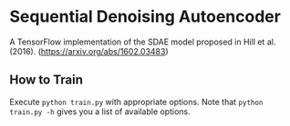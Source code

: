# Sequential Denoising Autoencoder
A TensorFlow implementation of the SDAE model proposed in Hill et al. (2016).
(https://arxiv.org/abs/1602.03483)

## How to Train
Execute `python train.py` with appropriate options.
Note that `python train.py -h` gives you a list of available options.
